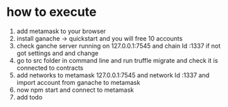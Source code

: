 # how to execute
1. add metamask to your browser
2. install ganache -> quickstart and you will free 10 accounts 
3. check ganche server running on 127.0.0.1:7545 and chain Id :1337 if not got settings and and change
4. go to src folder in command line and run truffle migrate and check it is connected to contracts
5. add networks to metamask 127.0.0.1:7545 and network Id :1337 and import account from ganache to metamask
6. now npm start and connect to metamask 
7. add todo  
